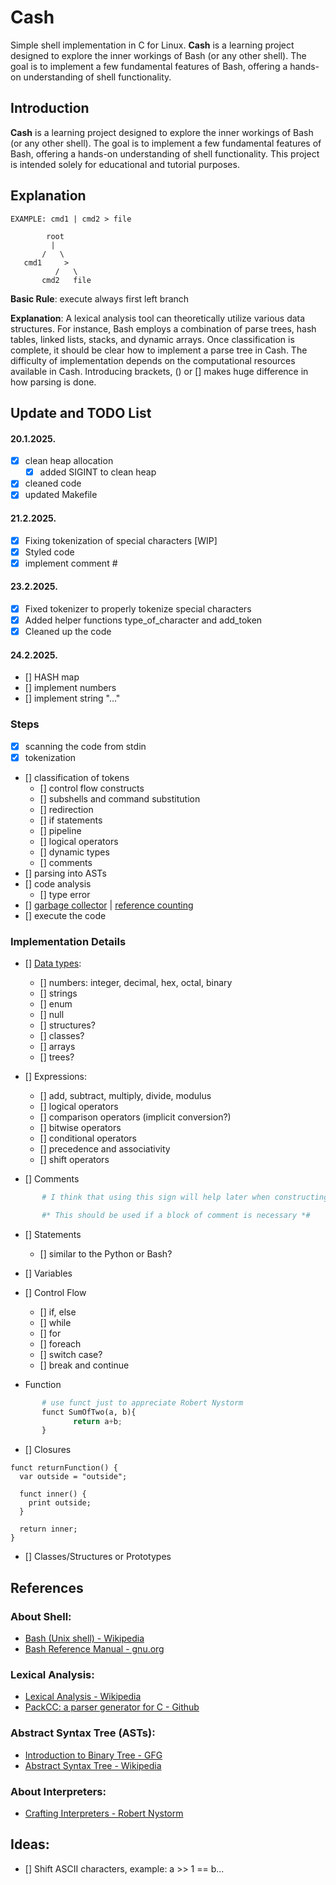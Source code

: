 # Cash
Simple shell implementation in C for Linux. **Cash** is a learning project designed to explore the inner workings of Bash (or any other shell). The goal is to implement a few fundamental features of Bash, offering a hands-on understanding of shell functionality.

## Introduction
**Cash** is a learning project designed to explore the inner workings of Bash (or any other shell). The goal is to implement a few fundamental features of Bash, offering a hands-on understanding of shell functionality. This project is intended solely for educational and tutorial purposes.

## Explanation


```
EXAMPLE: cmd1 | cmd2 > file

        root
         |
       /   \
   cmd1     >
          /   \
       cmd2   file
```

**Basic Rule**: execute always first left branch

**Explanation**: A lexical analysis tool can theoretically utilize various data structures. For instance, Bash employs a combination of parse trees, hash tables, linked lists, stacks, and dynamic arrays. Once classification is complete, it should be clear how to implement a parse tree in Cash. The difficulty of implementation depends on the computational resources available in Cash. Introducing brackets, () or [] makes huge difference in how parsing is done.


## Update and TODO List

#### 20.1.2025.

- [x] clean heap allocation
  - [x] added SIGINT to clean heap
- [x] cleaned code
- [x] updated Makefile  

#### 21.2.2025.
- [x] Fixing tokenization of special characters [WIP]
- [x] Styled code
- [x] implement comment #

#### 23.2.2025.
- [x] Fixed tokenizer to properly tokenize special characters
- [x] Added helper functions type_of_character and add_token
- [x] Cleaned up the code

#### 24.2.2025.
- [] HASH map
- [] implement numbers
- [] implement string "..."

### Steps

- [x] scanning the code from stdin
- [x] tokenization
- [] classification of tokens
  - [] control flow constructs
  - [] subshells and command substitution
  - [] redirection
  - [] if statements
  - [] pipeline
  - [] logical operators
  - [] dynamic types
  - [] comments
- [] parsing into ASTs
- [] code analysis
  - [] type error
- [] [garbage collector](https://courses.cs.washington.edu/courses/cse590p/05au/p50-bacon.pdf) | 
     [reference counting](https://ps.uci.edu/~cyu/p231C/LectureNotes/lecture13:referenceCounting/lecture13.pdf)
- [] execute the code

### Implementation Details
- [] [Data types](https://en.wikipedia.org/wiki/Data_type):
  - [] numbers: integer, decimal, hex, octal, binary
  - [] strings
  - [] enum
  - [] null
  - [] structures?
  - [] classes?
  - [] arrays
  - [] trees?

- [] Expressions:
  - [] add, subtract, multiply, divide, modulus
  - [] logical operators
  - [] comparison operators (implicit conversion?)
  - [] bitwise operators
  - [] conditional operators
  - [] precedence and associativity 
  - [] shift operators

- [] Comments 
```python
       # I think that using this sign will help later when constructing path

       #* This should be used if a block of comment is necessary *#
```

- [] Statements
  - [] similar to the Python or Bash?
- [] Variables
- [] Control Flow
  - [] if, else
  - [] while
  - [] for
  - [] foreach
  - [] switch case?
  - [] break and continue

- Function
```python
       # use funct just to appreciate Robert Nystorm 
       funct SumOfTwo(a, b){ 
              return a+b;
       }
```
- [] Closures
```
funct returnFunction() {
  var outside = "outside";

  funct inner() {
    print outside;
  }

  return inner;
}
```

- [] Classes/Structures or Prototypes

## References

### **About Shell:**
- [Bash (Unix shell) - Wikipedia](https://en.wikipedia.org/wiki/Bash_(Unix_shell))
- [Bash Reference Manual - gnu.org](https://www.gnu.org/software/bash/manual/html_node/index.html)

### **Lexical Analysis:**
- [Lexical Analysis - Wikipedia](https://en.wikipedia.org/wiki/Lexical_analysis)
- [PackCC: a parser generator for C - Github](https://github.com/arithy/packcc/blob/master/src/packcc.c)
### **Abstract Syntax Tree (ASTs):**
- [Introduction to Binary Tree - GFG](https://www.geeksforgeeks.org/introduction-to-binary-tree/)
- [Abstract Syntax Tree - Wikipedia](https://en.wikipedia.org/wiki/Abstract_syntax_tree)

### **About Interpreters:**
- [Crafting Interpreters - Robert Nystorm](https://craftinginterpreters.com/contents.html)



## Ideas:

- [] Shift ASCII characters, example: a >> 1 == b... 

